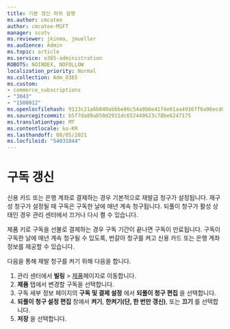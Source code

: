 ```yaml
---
title: 기본 갱신 하위 설명
ms.author: cmcatee
author: cmcatee-MSFT
manager: scotv
ms.reviewer: jkinma, jmueller
ms.audience: Admin
ms.topic: article
ms.service: o365-administration
ROBOTS: NOINDEX, NOFOLLOW
localization_priority: Normal
ms.collection: Adm_O365
ms.custom:
- commerce_subscriptions
- "3043"
- "1500012"
ms.openlocfilehash: 9113c21a6b840abbbe86c54a9b6e41f4e61aa4916ff6a96ecd8f5170640bcd95
ms.sourcegitcommit: b5f7da89a650d2915dc652449623c78be6247175
ms.translationtype: MT
ms.contentlocale: ko-KR
ms.lasthandoff: 08/05/2021
ms.locfileid: "54031844"
---
```

# <a name="renewing-your-subscription"></a>구독 갱신

신용 카드 또는 은행 계좌로 결제하는 경우 기본적으로 재발급 청구가 설정됩니다. 재구성 청구가 설정될 때 구독은 구독한 날에 매년 계속 청구됩니다. 되풀이 청구가 활성 상태인 경우 관리 센터에서 끄거나 다시 켤 수 있습니다.

제품 키로 구독을 선불로 결제하는 경우 구독 기간이 끝나면 구독이 만료됩니다. 구독이 구독한 날에 매년 계속 청구될 수 있도록, 번갈아 청구를 켜고 신용 카드 또는 은행 계좌 정보를 제공할 수 있습니다.

다음을 통해 재발 청구를 켜기 위해 다음을 합니다.

1. 관리 센터에서 **빌링** > [제품](https://go.microsoft.com/fwlink/p/?linkid=842054)페이지로 이동합니다.
2. **제품** 탭에서 변경할 구독을 선택합니다.
3. 구독 세부 정보 페이지의 **구독 및 결제 설정** 에서 **되풀이 청구 편집** 을 선택합니다.
4. **되풀이 청구 설정 편집** 창에서 **켜기**, **한켜기(단, 한 번만 갱신)**, 또는 **끄기** 를 선택합니다.
5. **저장** 을 선택합니다. 